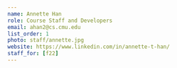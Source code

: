 ```yaml
---
name: Annette Han
role: Course Staff and Developers
email: ahan2@cs.cmu.edu
list_order: 1
photo: staff/annette.jpg
website: https://www.linkedin.com/in/annette-t-han/
staff_for: [f22]
---
```

